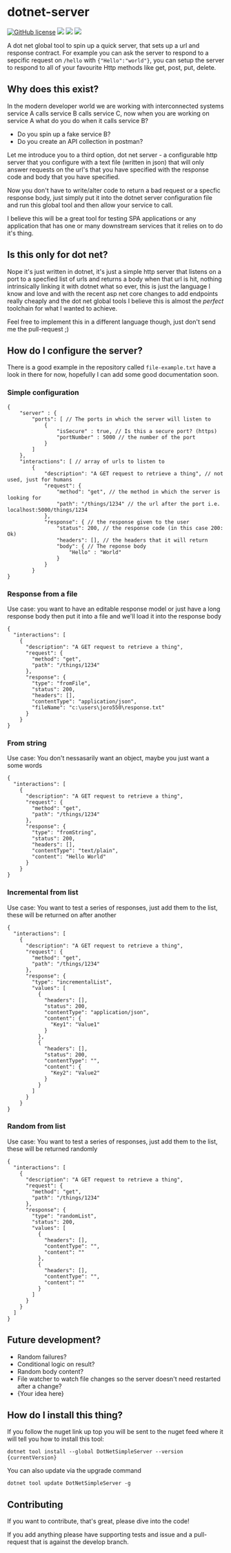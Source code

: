 # dotnet-server
[![GitHub license](https://img.shields.io/github/license/Naereen/StrapDown.js.svg)](https://github.com/Naereen/StrapDown.js/blob/master/LICENSE)
![](https://img.shields.io/github/last-commit/joro550/dotnet-server.svg) 
[![](https://img.shields.io/nuget/v/DotNetSimpleServer.svg)](https://www.nuget.org/packages/DotNetSimpleServer/) 
[![](https://img.shields.io/nuget/dt/DotNetSimpleServer.svg)](https://www.nuget.org/packages/DotNetSimpleServer/)

A dot net global tool to spin up a quick server, that sets up a url and response contract. For example you can ask the server to respond to a sepcific request on `/hello` with `{"Hello":"world"}`, you can setup the server to respond to all of your favourite Http methods like get, post, put, delete. 

## Why does this exist?
In the modern developer world we are working with interconnected systems service A calls service B calls service C, now when you are working on service A what do you do when it calls service B? 

* Do you spin up a fake service B? 
* Do you create an API collection in postman? 

Let me introduce you to a third option, dot net server - a configurable http server that you configure with a text file (written in json) that will only answer requests on the url's that you have specified with the response code and body that you have specified.

Now you don't have to write/alter code to return a bad request or a specfic response body, just simply put it into the dotnet server configuration file and run this global tool and then allow your service to call.

I believe this will be a great tool for testing SPA applications or any application that has one or many downstream services that it relies on to do it's thing.

## Is this only for dot net?
Nope it's just written in dotnet, it's just a simple http server that listens on a port to a specfied list of urls and returns a body when that url is hit, nothing intrinsically linking it with dotnet what so ever, this is just the language I know and love and with the recent asp net core changes to add endpoints really cheaply and the dot net global tools I believe this is almost the *perfect* toolchain for what I wanted to achieve.

Feel free to implement this in a different language though, just don't send me the pull-request ;)

## How do I configure the server?
There is a good example in the repository called `file-example.txt` have a look in there for now, hopefully I can add some good documentation soon.

### Simple configuration
```
{
    "server" : {
        "ports": [ // The ports in which the server will listen to
            {
                "isSecure" : true, // Is this a secure port? (https)
                "portNumber" : 5000 // the number of the port
            }
        ]
    },
    "interactions": [ // array of urls to listen to
        {
            "description": "A GET request to retrieve a thing", // not used, just for humans
            "request": {
                "method": "get", // the method in which the server is looking for
                "path": "/things/1234" // the url after the port i.e. localhost:5000/things/1234
            },
            "response": { // the response given to the user 
                "status": 200, // the response code (in this case 200: Ok)
                "headers": [], // the headers that it will return 
                "body": { // The reponse body
                    "Hello" : "World"
                }
            }
        }
}
```

### Response from a file
Use case: you want to have an editable response model or just have a long response body then put it into a file and we'll load it into the response body

```
{
  "interactions": [
    {
      "description": "A GET request to retrieve a thing",
      "request": {
        "method": "get",
        "path": "/things/1234"
      },
      "response": {
        "type": "fromFile",
        "status": 200,
        "headers": [],
        "contentType": "application/json",
        "fileName": "c:\users\joro550\response.txt"
      }
    }
}
```

### From string
Use case: You don't nessasarily want an object, maybe you just want a some words

```
{
  "interactions": [
    {
      "description": "A GET request to retrieve a thing",
      "request": {
        "method": "get",
        "path": "/things/1234"
      },
      "response": {
        "type": "fromString",
        "status": 200,
        "headers": [],
        "contentType": "text/plain",
        "content": "Hello World"
      }
    }
}
```

### Incremental from list

Use case: You want to test a series of responses, just add them to the list, these will be returned on after another

```
{
  "interactions": [
    {
      "description": "A GET request to retrieve a thing",
      "request": {
        "method": "get",
        "path": "/things/1234"
      },
      "response": {
        "type": "incrementalList",
        "values": [
          {
            "headers": [],
            "status": 200,
            "contentType": "application/json",
            "content": {
              "Key1": "Value1"
            }
          },
          {
            "headers": [],
            "status": 200,
            "contentType": "",
            "content": {
              "Key2": "Value2"
            }
          }
        ]
      }
    }
}
```


### Random from list

Use case: You want to test a series of responses, just add them to the list, these will be returned randomly

```
{
  "interactions": [
    {
      "description": "A GET request to retrieve a thing",
      "request": {
        "method": "get",
        "path": "/things/1234"
      },
      "response": {
        "type": "randomList",
        "status": 200,
        "values": [
          {
            "headers": [],
            "contentType": "",
            "content": ""
          },
          {
            "headers": [],
            "contentType": "",
            "content": ""
          }
        ]
      }
    }
  ]
}
```

## Future development?
- Random failures?
- Conditional logic on result?
- Random body content?
- File watcher to watch file changes so the server doesn't need restarted after a change?
 - {Your idea here}

## How do I install this thing?
If you follow the nuget link up top you will be sent to the nuget feed where it will tell you how to install this tool:

`dotnet tool install --global DotNetSimpleServer --version {currentVersion}`

You can also update via the upgrade command

`dotnet tool update DotNetSimpleServer -g`

## Contributing
If you want to contribute, that's great, please dive into the code!

If you add anything please have supporting tests and issue and a pull-request that is against the develop branch. 